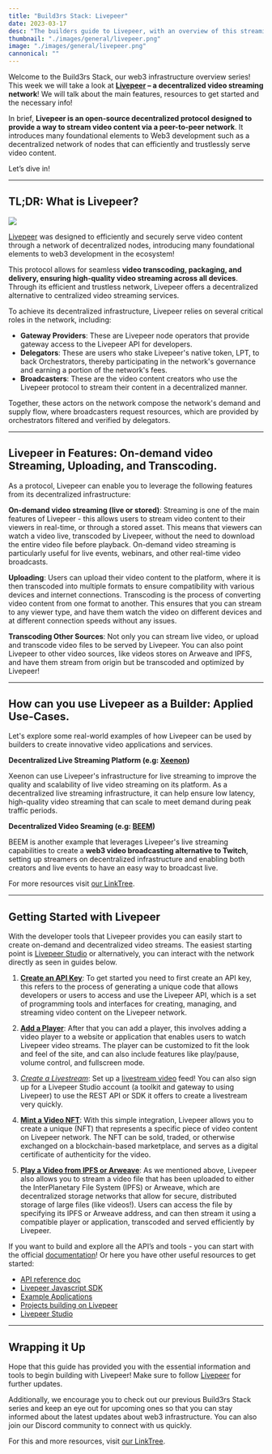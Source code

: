 ```yaml
---
title: "Build3rs Stack: Livepeer"
date: 2023-03-17
desc: "The builders guide to Livepeer, with an overview of this streaming and transcoding protocol, its applied use-cases, and why it’s important to understand what you can build with it as a web3 developer."
thumbnail: "./images/general/livepeer.png"
image: "./images/general/livepeer.png"
cannonical: ""
---
```


Welcome to the Build3rs Stack, our web3 infrastructure overview series! This week we will take a look at **[Livepeer](https://livepeer.org/) – a decentralized video streaming network**! We will talk about the main features, resources to get started and the necessary info!

In brief, **Livepeer is an open-source decentralized protocol designed to provide a way to stream video content via a peer-to-peer network**. It introduces many foundational elements to Web3 development such as a decentralized network of nodes that can efficiently and trustlessly serve video content.

Let’s dive in!


***

## TL;DR: What is Livepeer?

![](./images/general/OG.png)

[Livepeer](https://livepeer.org/) was designed to efficiently and securely serve video content through a network of decentralized nodes, introducing many foundational elements to web3 development in the ecosystem!

This protocol allows for seamless **video transcoding, packaging, and delivery, ensuring high-quality video streaming across all devices**. Through its efficient and trustless network, Livepeer offers a decentralized alternative to centralized video streaming services.

To achieve its decentralized infrastructure, Livepeer relies on several critical roles in the network, including:

* **Gateway Providers**: These are Livepeer node operators that provide gateway access to the Livepeer API for developers.
* **Delegators**: These are users who stake Livepeer's native token, LPT, to back Orchestrators, thereby participating in the network's governance and earning a portion of the network's fees.
* **Broadcasters**: These are the video content creators who use the Livepeer protocol to stream their content in a decentralized manner.

Together, these actors on the network compose the network's demand and supply flow, where broadcasters request resources, which are provided by orchestrators filtered and verified by delegators. 

***

## Livepeer in Features: On-demand video Streaming, Uploading, and Transcoding.


As a protocol, Livepeer can enable you to leverage the following features from its decentralized infrastructure:

**On-demand video streaming (live or stored)**: Streaming is one of the main features of Livepeer - this allows users to stream video content to their viewers in real-time, or through a stored asset. This means that viewers can watch a video live, transcoded by Livepeer, without the need to download the entire video file before playback. On-demand video streaming is particularly useful for live events, webinars, and other real-time video broadcasts.

**Uploading**: Users can upload their video content to the platform, where it is then transcoded into multiple formats to ensure compatibility with various devices and internet connections. Transcoding is the process of converting video content from one format to another. This ensures that you can stream to any viewer type, and have them watch the video on different devices and at different connection speeds without any issues.

**Transcoding Other Sources**: Not only you can stream live video, or upload and transcode video files to be served by Livepeer. You can also point Livepeer to other video sources, like videos stores on Arweave and IPFS, and have them stream from origin but be transcoded and optimized by Livepeer!

***

## How can you use Livepeer as a Builder: Applied Use-Cases.

Let's explore some real-world examples of how Livepeer can be used by builders to create innovative video applications and services.

**Decentralized Live Streaming Platform (e.g: [Xeenon](https://xeenon.xyz/))**

Xeenon can use Livepeer's infrastructure for live streaming to improve the quality and scalability of live video streaming on its platform. As a decentralized live streaming infrastructure, it can help ensure low latency, high-quality video streaming that can scale to meet demand during peak traffic periods.


**Decentralized Video Sreaming (e.g: [BEEM](https://www.beem.xyz/))**

BEEM is another example that leverages Livepeer's live streaming capabilities to create a **web3 video broadcasting alternative to Twitch**, setting up streamers on decentralized infrastructure and enabling both creators and live events to have an easy way to broadcast live.


For more resources visit [our LinkTree](https://linktr.ee/fleek).

***

## Getting Started with Livepeer

With the developer tools that Livepeer provides you can easily start to create on-demand and decentralized video streams. The easiest starting point is [Livepeer Studio](https://livepeer.studio/) or alternatively, you can interact with the network directly as seen in guides below.

1. [**Create an API Key**](https://docs.livepeer.org/guides/developing/quickstart): To get started you need to first create an API key, this refers to the process of generating a unique code that allows developers or users to access and use the Livepeer API, which is a set of programming tools and interfaces for creating, managing, and streaming video content on the Livepeer network.

2. [**Add a Player**](https://docs.livepeer.org/guides/developing/player): After that you can add a player, this involves adding a video player to a website or application that enables users to watch Livepeer video streams. The player can be customized to fit the look and feel of the site, and can also include features like play/pause, volume control, and fullscreen mode.

3. [*Create a Livestream*](https://livepeer.studio/): Set up a [livestream video](https://docs.livepeer.org/guides/developing/create-a-livestream) feed! You can also sign up for a Livepeer Studio account (a toolkit and gateway to using Livepeer) to use the REST API or SDK it offers to create a livestream very quickly.

4. [**Mint a Video NFT**](https://docs.livepeer.org/guides/developing/mint-a-video-nft): With this simple integration, Livepeer allows you to create a unique (NFT) that represents a specific piece of video content on Livepeer network. The NFT can be sold, traded, or otherwise exchanged on a blockchain-based marketplace, and serves as a digital certificate of authenticity for the video.

5. [**Play a Video from IPFS or Arweave**](https://docs.livepeer.org/guides/developing/mint-a-video-nft): As we mentioned above, Livepeer also allows you to stream a video file that has been uploaded to either the InterPlanetary File System (IPFS) or Arweave, which are decentralized storage networks that allow for secure, distributed storage of large files (like videos!). Users can access the file by specifying its IPFS or Arweave address, and can then stream it using a compatible player or application, transcoded and served efficiently by Livepeer.

If you want to build and explore all the API’s and tools - you can start with the official [documentation](https://docs.livepeer.org/)! Or here you have other useful resources to get started:

* [API reference doc](https://docs.livepeer.org/reference/api)
* [Livepeer Javascript SDK](https://docs.livepeer.org/reference/livepeer-js)
* [Example Applications](https://docs.livepeer.org/reference/example-applications)
* [Projects building on Livepeer](https://livepeer.org/ecosystem)
* [Livepeer Studio](https://livepeer.studio/)

***

## Wrapping it Up

Hope that this guide has provided you with the essential information and tools to begin building with Livepeer! Make sure to follow [Livepeer](https://twitter.com/Livepeer) for further updates.

Additionally, we encourage you to check out our previous Build3rs Stack series and keep an eye out for upcoming ones so that you can stay informed about the latest updates about web3 infrastructure. You can also join our Discord community to connect with us quickly.

For this and more resources, visit [our LinkTree](https://linktr.ee/fleek).